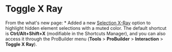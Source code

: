 # Toggle X Ray 

From the what's new page: * Added a new [Selection X-Ray](preferences.md#sel-xray) option to highlight hidden element selections with a muted color. The default shortcut is **Ctrl/Alt+Shift+X** (modifiable in the Shortcuts Manager), and you can also access it through the ProBuilder menu (**Tools** > **ProBuilder** > **Interaction** > **Toggle X Ray**).
